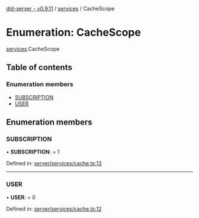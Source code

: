 [did-server - v0.9.11](../README.md) / [services](../modules/services.md) / CacheScope

# Enumeration: CacheScope

[services](../modules/services.md).CacheScope

## Table of contents

### Enumeration members

- [SUBSCRIPTION](services.cachescope.md#subscription)
- [USER](services.cachescope.md#user)

## Enumeration members

### SUBSCRIPTION

• **SUBSCRIPTION**: = 1

Defined in: [server/services/cache.ts:13](https://github.com/Puzzlepart/did/blob/dev/server/services/cache.ts#L13)

___

### USER

• **USER**: = 0

Defined in: [server/services/cache.ts:12](https://github.com/Puzzlepart/did/blob/dev/server/services/cache.ts#L12)

